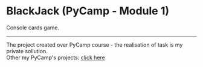 # BlackJack (PyCamp - Module 1)
Console cards game.


******
The project created over PyCamp course - the realisation of task is my private sollution.<br>
Other my PyCamp's projects: [click here](https://github.com/rafkow91/PyCamp)
